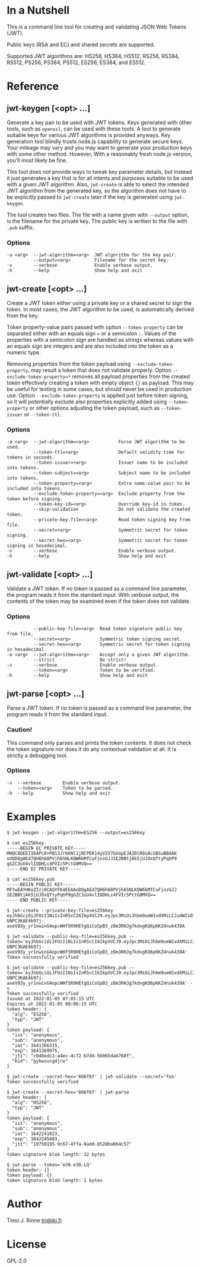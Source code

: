 In a Nutshell
=============

This is a command line tool for creating and validating JSON Web
Tokens (JWT).

Public keys (RSA and EC) and shared secrets are supported.

Supported JWT algorithms are: HS256, HS384, HS512, RS256, RS384,
RS512, PS256, PS384, PS512, ES256, ES384, and ES512.

Reference
=========

jwt-keygen \[\<opt\> ...\]
--------------------------

Generate a key pair to be used with JWT tokens. Keys generated with
other tools, such as `openssl`, can be used with these tools. A tool
to generate suitable keys for various JWT algorithms is provided
anyways. Key generation tool blindly trusts node.js capability to
generate secure keys. Your mileage may vary and you may want to
generate your production keys with some other method. However, With a
reasonably fresh node.js version, you'll most likely be fine.

This tool does not provide ways to tweak key parameter details, but
instead it just generates a key that is for all intents and purposes
suitable to be used with a given JWT algorithm. Also, `jwt-create` is
able to select the intended JWT algorithm from the generated key, so
the algorithm does not have to be explicitly passed to `jwt-create`
later if the key is generated using `jwt-keygen`.

The tool creates two files.  The file with a name given witn
`--output` option, is the filename for the private key. The public key
is written to the file with `.pub` suffix.

### Options

```
-a <arg>  --jwt-algorithm=<arg>  JWT algorithm for the key pair.
          --output=<arg>         Filename for the secret key.
-v        --verbose              Enable verbose output.
-h        --help                 Show help and exit
```


jwt-create  \[\<opt\> ...\]
---------------------------

Create a JWT token either using a private key or a shared secret to
sign the token.  In most cases, the JWT algorithm to be used, is
automatically derived from the key.

Token property-value pairs passed with option `--token-property` can
be separated either with an equals sign `=` or a semicolon `:`. Values
of the properties with a semicolon sign are handled as strings whereas
values with an equals sign are integers and are also included into the
token as a numeric type.

Removing properties from the token payload using
`--exclude-token-property`, may result a token that does not validate
properly. Option `--exclude-token-property=*` removes all payload
properties from the created token effectively creating a token with
empty object `{}` as payload.  This may be useful for testing in some
cases, but should never be used in production use. Option
`--exclude-token-property` is applied just before token signing, so it
will potentially exclude also properties explicitly added using
`--token-property` or other options adjusting the token payload, such
as `--token-issuer` or `--token-ttl`.

### Options

```
-a <arg>  --jwt-algorithm=<arg>           Force JWT algorithm to be used.
          --token-ttl=<arg>               Default validity time for tokens in seconds.
          --token-issuer=<arg>            Issuer name to be included into tokens.
          --token-subject=<arg>           Subject name to be included into tokens.
          --token-property=<arg>          Extra name:value pair to be included into tokens.
          --exclude-token-property=<arg>  Exclude property from the token before signing.
          --token-key-id=<arg>            Override key-id in token.
          --skip-validation               Do not validate the created token.
          --private-key-file=<arg>        Read token signing key from file.
          --secret=<arg>                  Symmetric secret for token signing.
          --secret-hex=<arg>              Symmetric secret for token signing in hexadecimal.
-v        --verbose                       Enable verbose output.
-h        --help                          Show help and exit
```

jwt-validate  \[\<opt\> ...\]
-----------------------------

Validate a JWT token. If no token is passed as a command line
parameter, the program reads it from the standard input. With verbose
output, the contents of the token may be examined even if the token
does not validate.


### Options

```
          --public-key-file=<arg>  Read token signature public key from file.
          --secret=<arg>           Symmetric token signing secret.
          --secret-hex=<arg>       Symmetric secret for token signing in hexadecimal.
-a <arg>  --jwt-algorithm=<arg>    Accept only a given JWT algorithm.
          --strict                 Be strict!
-v        --verbose                Enable verbose output.
          --token=<arg>            Token to be verified.
-h        --help                   Show help and exit
```

jwt-parse  \[\<opt\> ...\]
--------------------------

Parse a JWT token. If no token is passed as a command line
parameter, the program reads it from the standard input.

### Caution!

This command only parses and prints the token contents. It does not
check the token signature nor does it do any contextual validation at
all. It is strictly a debugging tool.

### Options

```
-v  --verbose        Enable verbose output.
    --token=<arg>    Token to be parsed.
-h  --help           Show help and exit
```

Examples
========

```
$ jwt-keygen --jwt-algorithm=ES256 --output=es256key

$ cat es256key
-----BEGIN EC PRIVATE KEY-----
MHQCAQEEII6APc8+PB13Jr6KNl1jNCPER14yV2V7GUopEJA2DlR8oAcGBSuBBAAK
oUQDQgAEd7QH6h68PVjh6SNLKQW6bMfCuFjnzGJJIE2BBtjAk5jUJOxQTtyPqhP9
gGZC3uU4vlIODHLc4FVIc5PctG0MVQ==
-----END EC PRIVATE KEY-----

$ cat es256key.pub
-----BEGIN PUBLIC KEY-----
MFYwEAYHKoZIzj0CAQYFK4EEAAoDQgAEd7QH6h68PVjh6SNLKQW6bMfCuFjnzGJJ
IE2BBtjAk5jUJOxQTtyPqhP9gGZC3uU4vlIODHLc4FVIc5PctG0MVQ==
-----END PUBLIC KEY-----

$ jwt-create --private-key-file=es256key
eyJhbGciOiJFUzI1NiIsInR5cCI6IkpXVCJ9.eyJpc3MiOiJhbm9ueW1vdXMiLCJzdWIiOiJhbm9ueW1vdXMiLCJpYXQiOjE2NDEzNjYzMTUsImV4cCI6MTY0MTM2OTk3NSwianRpIjoiYzA0NmVkYzEtYTRlYy00YzcyLWI3ZGQtNTYwNjVkYWI3NjBmIiwia2lkIjoiZ3lrd3N1Y2dkanJ3In0.MLZS-UNPC3KAE4k97j-axeV93y_yr1nwinG4opcWHf5R9HEtgQiCoSpB3_z8m3RHJg7kdvgKQ6pKKZ4nuk439A

$ jwt-validate --public-key-file=es256key.pub --token='eyJhbGciOiJFUzI1NiIsInR5cCI6IkpXVCJ9.eyJpc3MiOiJhbm9ueW1vdXMiLCJzdWIiOiJhbm9ueW1vdXMiLCJpYXQiOjE2NDEzNjYzMTUsImV4cCI6MTY0MTM2OTk3NSwianRpIjoiYzA0NmVkYzEtYTRlYy00YzcyLWI3ZGQtNTYwNjVkYWI3NjBmIiwia2lkIjoiZ3lrd3N1Y2dkanJ3In0.MLZS-UNPC3KAE4k97j-axeV93y_yr1nwinG4opcWHf5R9HEtgQiCoSpB3_z8m3RHJg7kdvgKQ6pKKZ4nuk439A'
Token successfully verified

$ jwt-validate --public-key-file=es256key.pub --token='eyJhbGciOiJFUzI1NiIsInR5cCI6IkpXVCJ9.eyJpc3MiOiJhbm9ueW1vdXMiLCJzdWIiOiJhbm9ueW1vdXMiLCJpYXQiOjE2NDEzNjYzMTUsImV4cCI6MTY0MTM2OTk3NSwianRpIjoiYzA0NmVkYzEtYTRlYy00YzcyLWI3ZGQtNTYwNjVkYWI3NjBmIiwia2lkIjoiZ3lrd3N1Y2dkanJ3In0.MLZS-UNPC3KAE4k97j-axeV93y_yr1nwinG4opcWHf5R9HEtgQiCoSpB3_z8m3RHJg7kdvgKQ6pKKZ4nuk439A' -v
Token successfully verified
Issued at 2022-01-05 07:05:15 UTC
Expires at 2022-01-05 08:06:15 UTC
token header: {
  "alg": "ES256",
  "typ": "JWT"
}
token payload: {
  "iss": "anonymous",
  "sub": "anonymous",
  "iat": 1641366315,
  "exp": 1641369975,
  "jti": "c046edc1-a4ec-4c72-b7dd-56065dab760f",
  "kid": "gykwsucgdjrw"
}

$ jwt-create --secret-hex='666f6f' | jwt-validate --secret='foo'
Token successfully verified

$ jwt-create --secret-hex='666f6f' | jwt-parse
token header: {
  "alg": "HS256",
  "typ": "JWT"
}
token payload: {
  "iss": "anonymous",
  "sub": "anonymous",
  "iat": 1642241823,
  "exp": 1642245483,
  "jti": "10750195-9c67-4ffa-8add-8528ba064c57"
}
token signature blob length: 32 bytes

$ jwt-parse --token='e30.e30.LQ'
token header: {}
token payload: {}
token signature blob length: 1 bytes
```

Author
======

Timo J. Rinne <tri@iki.fi>


License
=======

GPL-2.0

